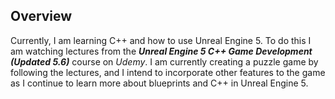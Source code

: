 ## Overview

Currently, I am learning C++ and how to use Unreal Engine 5. To do this I am watching lectures from the ***Unreal Engine 5 C++ Game Development (Updated 5.6)*** course on *Udemy*. I am currently creating a puzzle game by following the lectures, and I intend to incorporate other features to the game as I continue to learn more about blueprints and C++ in Unreal Engine 5.
